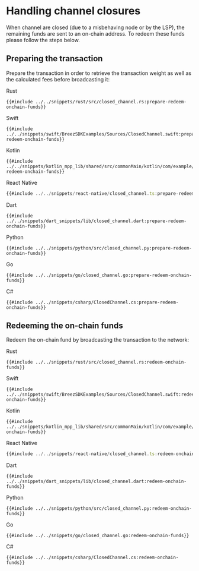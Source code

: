 # Handling channel closures

When channel are closed (due to a misbehaving node or by the LSP), the remaining funds are sent to an on-chain address. To redeem these funds please follow the steps below.

## Preparing the transaction
Prepare the transaction in order to retrieve the transaction weight as well as the calculated fees before broadcasting it:

<custom-tabs category="lang">
<div slot="title">Rust</div>
<section>

```rust,ignore
{{#include ../../snippets/rust/src/closed_channel.rs:prepare-redeem-onchain-funds}}
```
</section>

<div slot="title">Swift</div>
<section>

```swift,ignore
{{#include ../../snippets/swift/BreezSDKExamples/Sources/ClosedChannel.swift:prepare-redeem-onchain-funds}}
```
</section>

<div slot="title">Kotlin</div>
<section>

```kotlin,ignore
{{#include ../../snippets/kotlin_mpp_lib/shared/src/commonMain/kotlin/com/example/kotlinmpplib/ClosedChannel.kt:prepare-redeem-onchain-funds}}
```
</section>

<div slot="title">React Native</div>
<section>

```typescript
{{#include ../../snippets/react-native/closed_channel.ts:prepare-redeem-onchain-funds}}
```
</section>

<div slot="title">Dart</div>
<section>

```dart,ignore
{{#include ../../snippets/dart_snippets/lib/closed_channel.dart:prepare-redeem-onchain-funds}}
```
</section>

<div slot="title">Python</div>
<section>

```python,ignore
{{#include ../../snippets/python/src/closed_channel.py:prepare-redeem-onchain-funds}}
```
</section>

<div slot="title">Go</div>
<section>

```go,ignore
{{#include ../../snippets/go/closed_channel.go:prepare-redeem-onchain-funds}}
```
</section>

<div slot="title">C#</div>
<section>

```cs,ignore
{{#include ../../snippets/csharp/ClosedChannel.cs:prepare-redeem-onchain-funds}}
```
</section>
</custom-tabs>

## Redeeming the on-chain funds
Redeem the on-chain fund by broadcasting the transaction to the network:
 
<custom-tabs category="lang">
<div slot="title">Rust</div>
<section>

```rust,ignore
{{#include ../../snippets/rust/src/closed_channel.rs:redeem-onchain-funds}}
```
</section>

<div slot="title">Swift</div>
<section>

```swift,ignore
{{#include ../../snippets/swift/BreezSDKExamples/Sources/ClosedChannel.swift:redeem-onchain-funds}}
```
</section>

<div slot="title">Kotlin</div>
<section>

```kotlin,ignore
{{#include ../../snippets/kotlin_mpp_lib/shared/src/commonMain/kotlin/com/example/kotlinmpplib/ClosedChannel.kt:redeem-onchain-funds}}
```
</section>

<div slot="title">React Native</div>
<section>

```typescript
{{#include ../../snippets/react-native/closed_channel.ts:redeem-onchain-funds}}
```
</section>

<div slot="title">Dart</div>
<section>

```dart,ignore
{{#include ../../snippets/dart_snippets/lib/closed_channel.dart:redeem-onchain-funds}}
```
</section>

<div slot="title">Python</div>
<section>

```python,ignore
{{#include ../../snippets/python/src/closed_channel.py:redeem-onchain-funds}}
```
</section>

<div slot="title">Go</div>
<section>

```go,ignore
{{#include ../../snippets/go/closed_channel.go:redeem-onchain-funds}}
```
</section>

<div slot="title">C#</div>
<section>

```cs,ignore
{{#include ../../snippets/csharp/ClosedChannel.cs:redeem-onchain-funds}}
```
</section>
</custom-tabs>
